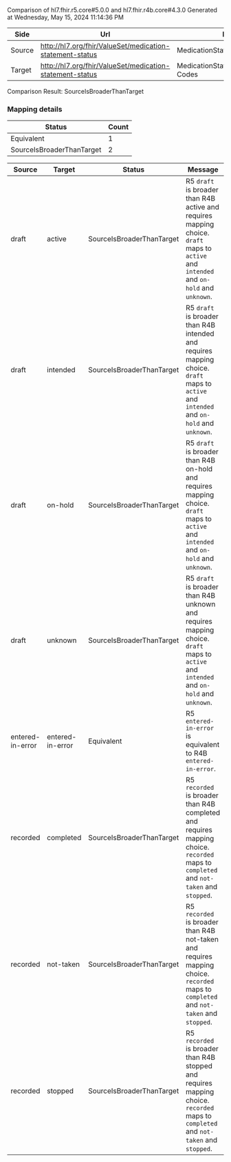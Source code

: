 Comparison of hl7.fhir.r5.core#5.0.0 and hl7.fhir.r4b.core#4.3.0
Generated at Wednesday, May 15, 2024 11:14:36 PM

| Side | Url | Name | Title | Description |
| --- | --- | --- | --- | --- |
| Source | http://hl7.org/fhir/ValueSet/medication-statement-status | MedicationStatementStatusCodes | MedicationStatement Status Codes | MedicationStatement Status Codes |
| Target | http://hl7.org/fhir/ValueSet/medication-statement-status | MedicationStatement Status Codes |  | MedicationStatement Status Codes |


Comparison Result: SourceIsBroaderThanTarget


### Mapping details

| Status | Count |
| ------ | ----- |
Equivalent | 1 |
SourceIsBroaderThanTarget | 2 |


| Source | Target | Status | Message |
| ------ | ------ | ------ | ------- |
| draft | active | SourceIsBroaderThanTarget | R5 `draft` is broader than R4B active and requires mapping choice. `draft` maps to `active` and `intended` and `on-hold` and `unknown`. |
| draft | intended | SourceIsBroaderThanTarget | R5 `draft` is broader than R4B intended and requires mapping choice. `draft` maps to `active` and `intended` and `on-hold` and `unknown`. |
| draft | on-hold | SourceIsBroaderThanTarget | R5 `draft` is broader than R4B on-hold and requires mapping choice. `draft` maps to `active` and `intended` and `on-hold` and `unknown`. |
| draft | unknown | SourceIsBroaderThanTarget | R5 `draft` is broader than R4B unknown and requires mapping choice. `draft` maps to `active` and `intended` and `on-hold` and `unknown`. |
| entered-in-error | entered-in-error | Equivalent | R5 `entered-in-error` is equivalent to R4B `entered-in-error`. |
| recorded | completed | SourceIsBroaderThanTarget | R5 `recorded` is broader than R4B completed and requires mapping choice. `recorded` maps to `completed` and `not-taken` and `stopped`. |
| recorded | not-taken | SourceIsBroaderThanTarget | R5 `recorded` is broader than R4B not-taken and requires mapping choice. `recorded` maps to `completed` and `not-taken` and `stopped`. |
| recorded | stopped | SourceIsBroaderThanTarget | R5 `recorded` is broader than R4B stopped and requires mapping choice. `recorded` maps to `completed` and `not-taken` and `stopped`. |


